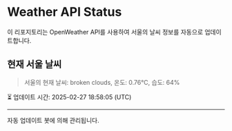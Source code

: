 
# Weather API Status

이 리포지토리는 OpenWeather API를 사용하여 서울의 날씨 정보를 자동으로 업데이트합니다.

## 현재 서울 날씨
> 서울의 현재 날씨: broken clouds, 온도: 0.76°C, 습도: 64%

⏳ 업데이트 시간: 2025-02-27 18:58:05 (UTC)

---
자동 업데이트 봇에 의해 관리됩니다.
